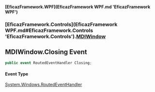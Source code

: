 #### [EficazFramework.WPF](EficazFramework WPF.md 'EficazFramework WPF')
### [EficazFramework.Controls](EficazFramework WPF.md#EficazFramework.Controls 'EficazFramework.Controls').[MDIWindow](EficazFramework.Controls/MDIWindow.md 'EficazFramework.Controls.MDIWindow')

## MDIWindow.Closing Event

```csharp
public event RoutedEventHandler Closing;
```

#### Event Type
[System.Windows.RoutedEventHandler](https://docs.microsoft.com/en-us/dotnet/api/System.Windows.RoutedEventHandler 'System.Windows.RoutedEventHandler')